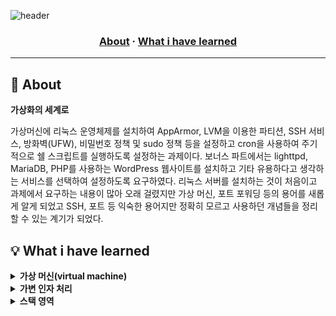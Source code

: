 ![header](https://capsule-render.vercel.app/api?type=transparent&fontColor=703ee5&height=120&section=header&text=Born2beRoot&fontSize=70)

<h3 align="center">
	<a href="#about">About</a>
	<span> · </span>
	<a href="#whatihavelearned">What i have learned</a>
</h3>

---

## 📘 About
<b>가상화의 세계로</b>

가상머신에 리눅스 운영체제를 설치하여 AppArmor, LVM을 이용한 파티션, SSH 서비스, 방화벽(UFW), 비밀번호 정책 및 sudo 정책 등을 설정하고 cron을 사용하여 주기적으로 쉘 스크립트를 실행하도록 설정하는 과제이다. 보너스 파트에서는 lighttpd, MariaDB, PHP를 사용하는 WordPress 웹사이트를 설치하고 기타 유용하다고 생각하는 서비스를 선택하여 설정하도록 요구하였다. 리눅스 서버를 설치하는 것이 처음이고 과제에서 요구하는 내용이 많아 오래 걸렸지만 가상 머신, 포트 포워딩 등의 용어를 새롭게 알게 되었고 SSH, 포트 등 익숙한 용어지만 정확히 모르고 사용하던 개념들을 정리할 수 있는 계기가 되었다.

## 💡 What i have learned

<details>
<summary><b>가상 머신(virtual machine)</b></summary>
 
 - 가상 머신은 CPU, RAM, 하드디스트 등의 컴퓨팅 환경을 소프트웨어로 구현한 가상의 컴퓨터를 의미한다.
 - 일반 컴퓨터에서처럼 가상 머신 위에서 운영체제나 응용 프로그램을 설치하고 실행할 수 있다.
 - Oracle VM VirtualBox는 가상 머신을 구현하는 가상화 소프트웨어이다.
 - 하나의 서버 컴퓨터에서 가상 머신을 여러 개 만들어 여러 서비스를 운영하면 하드웨어 자원을 최대한 활용할 수 있다고 한다.
 - 이에 따르면 가변 인자로 들어온 int보다 작은 정수형(char, short 등)은 int형으로 변환되고 float형은 double형으로 변환된다고 한다.
 - 이것은 C 표준으로 정의되어 있으며 이 또한 지난번 Libft 과제에서 배운 K&R 방식과의 호환을 위한 것이라고 한다.
<br>
</details>

<details>
<summary><b>가변 인자 처리</b></summary>

 - 가변 인자를 처리하기 위해서는 stdarg.h 헤더파일을 include하고 헤더파일에 정의되어 있는 va_list 타입의 변수(이하 ap)를 선언한다.
 - va_list는 가변 인자의 주소를 담기 위한 포인터 변수 또는 포인터 변수를 포함하는 구조체로 정의되어 있다.
 - 이후 va_start 매크로로 ap를 가변 인자의 시작 주소로 초기화 해주어야 한다.
 - va_start 매크로는 void va_start(va_list ap, last)와 같은 프로토타입을 가지며 last에는 가변 인자가 오기 전 타입을 알고 있는 마지막 매개변수명을 넣어준다.
 - 이 last에 대해 man page에 아래와 같은 부연 설명이 적혀있다.
 > Because the address of this parameter is used in the va_start() macro, it should not be declared as a register variable, or as a function or an array type.
 - 처음에는 문자열도 array type이니 last에 넣으면 안되는것 아닌가 하고 생각했지만 문자열은 ‘\0’로 끝난다고 약속되어 있으니 문자열의 끝을 알 수 있으므로 사용할 수 있는것 같다.
 - ap를 초기화하면 va_arg 매크로를 통해 가변 인자를 하나씩 꺼내올 수 있다.
 - va_arg 매크로는 type va_arg(va_list ap, type)와 같은 프로토타입을 가지며 type에는 미리 알고 있는 가변 인자의 type을 넣어주어 해당 byte만큼의 데이터를 type 형으로 반환한다.
 - va_arg 매크로를 호출하면 ap가 변형되어 다음번에 호출할 때는 다음 가변 인자를 꺼내올 수 있다.
 - 가변 인자의 사용이 끝나면 va_end 매크로를 호출해 ap의 사용을 종료한다.
 - 매크로 사용 예시는 아래와 같다.
 ```c
 #include <stdarg.h>
 #include <unistd.h>

 int ft_printf(const char *fmt, ...)
 {
	 va_list ap;
	 char c;

	 va_start(ap, fmt);
	 while (*fmt)
	 {
		 if (*fmt == '%')
		 {
			 if (*(++fmt) == 'c')
			 {
				 c = va_arg(ap, int);
				 write(1, &c, 1);
			 }
			 ...
		 }
		 else
			 write(1, fmt, 1);
		 ...
		 fmt++;
	 }
	 va_end(ap);
	 ...
 }
 ```
<br>
</details>

<details>
<summary><b>스택 영역</b></summary>

 - 프로그램이 운영체제에 의해 할당받는 메모리 공간 중 스택 영역은 함수의 매개변수와 지역 변수가 저장되는 공간이다.
 - 가변 인자 또한 함수의 매개변수로서 이 스택 영역에 위치한다.
 - 스택 영역과 자주 비교되는 힙 영역은 동적으로 할당 된 변수가 위치하는 공간이다.
 > <b>💡 힙 영역은 메모리의 낮은 주소에서 높은 주소 방향으로 할당이 이루어지지만 스택 영역은 메모리의 높은 주소에서 낮은 주소 방향으로 할당이 이루어진다고 한다.</b>
 - 새롭게 안 사실이었고 이를 확인하기 위해 스택 영역에 위치한 변수들의 주소를 출력해 본 결과 실제로 높은 메모리 주소부터 할당이 되는 것을 확인하였다.
 - 다만 배열의 경우에는 다른 변수들 보다 스택 영역에서 높은 주소에 위치하고 배열의 각 원소들은 인덱스가 작을수록 낮은 주소에 채워지도록 저장되는것 같다.
 ```c
 #include <stdio.h>

 void test(int n1)
 {
	 int n2;
	 int arr[3];
	 int n3;

	 printf("address of arr[2]: %p\n", &arr[2]);
	 printf("address of arr[1]: %p\n", &arr[1]);
	 printf("address of arr[0]: %p\n", &arr[0]);
	 printf("address of n1: %p\n", &n1);
	 printf("address of n2: %p\n", &n2);
	 printf("address of n3: %p\n", &n3);
 }

 int main(void)
 {
	 test(0);
	 return (0);
 }
 ```
 > 실행 결과
 <img width="491" alt="ft_printf_1" src="https://user-images.githubusercontent.com/97381683/230554949-1e791700-e572-4a13-b1d8-9f6b43f5d7fd.png">
<br>
</details>
